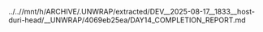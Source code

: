 ../..//mnt/h/ARCHIVE/.UNWRAP/extracted/DEV__2025-08-17__1833__host-duri-head/__UNWRAP/4069eb25ea/DAY14_COMPLETION_REPORT.md